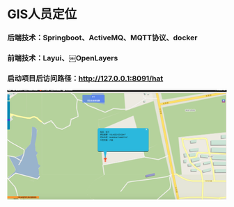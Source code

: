 # GIS人员定位

###  后端技术：Springboot、ActiveMQ、MQTT协议、docker

###  前端技术：Layui、￼OpenLayers

###  启动项目后访问路径：http://127.0.0.1:8091/hat
![image](https://github.com/devmlzhang/gis/blob/master/预览.png)
